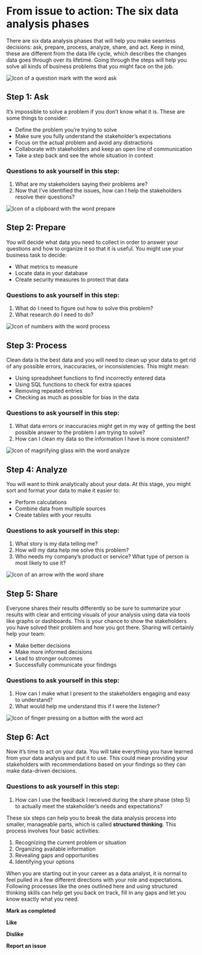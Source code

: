 # From issue to action: The six data analysis phases

There are six data analysis phases that will help you make seamless decisions: ask, prepare, process, analyze, share, and act. Keep in mind, these are different from the data life cycle, which describes the changes data goes through over its lifetime. Going through the steps will help you solve all kinds of business problems that you might face on the job.

![Icon of a question mark with the word ask](https://d3c33hcgiwev3.cloudfront.net/imageAssetProxy.v1/kmiCz2A1Q7Oogs9gNbOzPQ_9d80cefae4cc434eaecaa1ad5c5025f8_DA_C1M1L2R1_A-1-.png?expiry=1718841600000&hmac=Mu-OIAnMiiRvopGGP88hGDaoJv7UhJdeS1uTYUWnKr4)

## Step 1: Ask

It’s impossible to solve a problem if you don’t know what it is. These are some things to consider:

* Define the problem you’re trying to solve
* Make sure you fully understand the stakeholder’s expectations
* Focus on the actual problem and avoid any distractions
* Collaborate with stakeholders and keep an open line of communication
* Take a step back and see the whole situation in context

### Questions to ask yourself in this step:

1. What are my stakeholders saying their problems are?
2. Now that I’ve identified the issues, how can I help the stakeholders resolve their questions?

![Icon of a clipboard with the word prepare](https://d3c33hcgiwev3.cloudfront.net/imageAssetProxy.v1/3CybSa2UQhqsm0mtlBIaIw_ff8cf6066c4a410196171e7b36d703c4_DA_C1M1L2R1_B.png?expiry=1718841600000&hmac=HwlTuAkrGH2_u5Ik748nYPPSJF89T_JT4jeqsazcgT4)

## Step 2: Prepare

You will decide what data you need to collect in order to answer your questions and how to organize it so that it is useful. You might use your business task to decide:

* What metrics to measure
* Locate data in your database
* Create security measures to protect that data

### Questions to ask yourself in this step:

1. What do I need to figure out how to solve this problem?
2. What research do I need to do?

![Icon of numbers with the word process](https://d3c33hcgiwev3.cloudfront.net/imageAssetProxy.v1/lDcry8F7S323K8vBe7t9bg_66089daf263e4264b0a2178dba173448_DA_C1M1L2R1_C.png?expiry=1718841600000&hmac=U4YMC8IXfD9kEPkIC2U3atZXLYPjFP0C09y8XbzRFnY)

## Step 3: Process

Clean data is the best data and you will need to clean up your data to get rid of any possible errors, inaccuracies, or inconsistencies. This might mean:

* Using spreadsheet functions to find incorrectly entered data
* Using SQL functions to check for extra spaces
* Removing repeated entries
* Checking as much as possible for bias in the data

### Questions to ask yourself in this step:

1. What data errors or inaccuracies might get in my way of getting the best possible answer to the problem I am trying to solve?
2. How can I clean my data so the information I have is more consistent?

![Icon of magnifying glass with the word analyze](https://d3c33hcgiwev3.cloudfront.net/imageAssetProxy.v1/sYq9TbgfTv2KvU24Hw79gg_da4f5051005e42779f15a718c3fbbedd_DA_C1M1L2R1_D.png?expiry=1718841600000&hmac=DrPzxoO_YwWo8AhBZbb4CAoDppTkGlruFBojHdnpzpA)

## Step 4: Analyze

You will want to think analytically about your data. At this stage, you might sort and format your data to make it easier to:

* Perform calculations
* Combine data from multiple sources
* Create tables with your results

### Questions to ask yourself in this step:

1. What story is my data telling me?
2. How will my data help me solve this problem?
3. Who needs my company’s product or service? What type of person is most likely to use it?

![Icon of an arrow with the word share](https://d3c33hcgiwev3.cloudfront.net/imageAssetProxy.v1/ioCuqp2VT6OArqqdlU-jdQ_30fd6216552a49ef85ffd629ae596f4c_DA_C1M1L2R1_E.png?expiry=1718841600000&hmac=w6SgPiPQpJ_rAM_-TQAoSu9m-_qlCd4-BiJNHslZnNs)

## Step 5: Share

Everyone shares their results differently so be sure to summarize your results with clear and enticing visuals of your analysis using data via tools like graphs or dashboards. This is your chance to show the stakeholders you have solved their problem and how you got there. Sharing will certainly help your team:

* Make better decisions
* Make more informed decisions
* Lead to stronger outcomes
* Successfully communicate your findings

### Questions to ask yourself in this step:

1. How can I make what I present to the stakeholders engaging and easy to understand?
2. What would help me understand this if I were the listener?

![Icon of finger pressing on a button with the word act](https://d3c33hcgiwev3.cloudfront.net/imageAssetProxy.v1/rWF6jetqTPiheo3rapz48w_cd4afb997b9d449a89223dab279f8f09_DA_C1M1L2R1_F.png?expiry=1718841600000&hmac=zk9RWKHBymYuqh0sxv89uynqXcdzY6APZpVsaZF7nsY)

## Step 6: Act

Now it’s time to act on your data. You will take everything you have learned from your data analysis and put it to use. This could mean providing your stakeholders with recommendations based on your findings so they can make data-driven decisions.

### Questions to ask yourself in this step:

1. How can I use the feedback I received during the share phase (step 5) to actually meet the stakeholder’s needs and expectations?

These six steps can help you to break the data analysis process into smaller, manageable parts, which is called **structured thinking**. This process involves four basic activities:

1. Recognizing the current problem or situation
2. Organizing available information
3. Revealing gaps and opportunities
4. Identifying your options

When you are starting out in your career as a data analyst, it is normal to feel pulled in a few different directions with your role and expectations. Following processes like the ones outlined here and using structured thinking skills can help get you back on track, fill in any gaps and let you know exactly what you need.

**Mark as completed**

**Like**

**Dislike**

**Report an issue**
